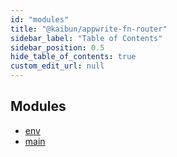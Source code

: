 ```yaml
---
id: "modules"
title: "@kaibun/appwrite-fn-router"
sidebar_label: "Table of Contents"
sidebar_position: 0.5
hide_table_of_contents: true
custom_edit_url: null
---
```


## Modules

- [env](modules/env.md)
- [main](modules/main.md)
